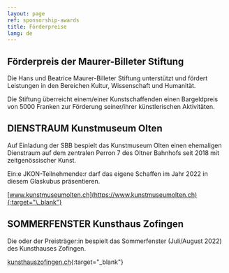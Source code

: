 ```yaml
---
layout: page
ref: sponsorship-awards
title: Förderpreise
lang: de
---
```


## Förderpreis der Maurer-Billeter Stiftung

Die Hans und Beatrice Maurer-Billeter Stiftung unterstützt und fördert Leistungen in den Bereichen Kultur, Wissenschaft und Humanität.

Die Stiftung überreicht einem/einer Kunstschaffenden einen Bargeldpreis von 5000 Franken zur Förderung seiner/ihrer künstlerischen Aktivitäten.

## DIENSTRAUM Kunstmuseum Olten

Auf Einladung der SBB bespielt das Kunstmuseum Olten einen ehemaligen Dienstraum auf dem zentralen Perron 7 des Oltner Bahnhofs seit 2018 mit zeitgenössischer Kunst.

Ein:e JKON-Teilnehmende:r darf das eigene Schaffen im Jahr 2022 in diesem Glaskubus präsentieren.

[www.kunstmuseumolten.ch](https://www.kunstmuseumolten.ch){:target="\_blank"}

## SOMMERFENSTER Kunsthaus Zofingen

Die oder der Preisträger:in bespielt das Sommerfenster (Juli/August 2022) des Kunsthauses Zofingen.

[kunsthauszofingen.ch](https://kunsthauszofingen.ch/){:target="\_blank"}
